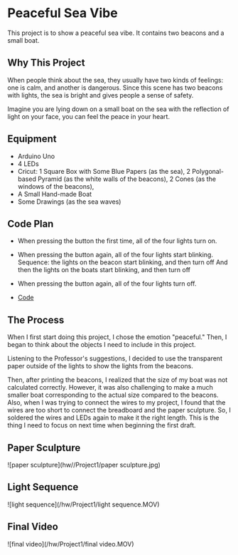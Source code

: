 # Peaceful Sea Vibe

  This project is to show a peaceful sea vibe. It contains two beacons and a small boat.


## Why This Project
  When people think about the sea, they usually have two kinds of feelings: one is calm, and another is dangerous. Since this scene has two beacons with lights, the sea is bright and gives people a sense of safety.

  Imagine you are lying down on a small boat on the sea with the reflection of light on your face, you can feel the peace in your heart.


## Equipment
* Arduino Uno
* 4 LEDs
* Cricut:
  1 Square Box with Some Blue Papers (as the sea), 
  2 Polygonal-based Pyramid (as the white walls of the beacons), 
  2 Cones (as the windows of the beacons), 
* A Small Hand-made Boat
* Some Drawings (as the sea waves)


## Code Plan
*  When pressing the button the first time, all of the four lights turn on. 
  
*  When pressing the button again, all of the four lights start blinking. 
  Sequence: the lights on the beacon start blinking, and then turn off
  And then the lights on the boats start blinking, and then turn off
  
*  When pressing the button again, all of the four lights turn off. 

*  [Code](/hw/Project1/project1.ino)
  

## The Process
  When I first start doing this project, I chose the emotion "peaceful." Then, I began to think about the objects I need to include in this project. 
  
  Listening to the Professor's suggestions, I decided to use the transparent paper outside of the lights to show the lights from the beacons. 
  
  Then, after printing the beacons, I realized that the size of my boat was not calculated correctly. However, it was also challenging to make a much smaller boat corresponding to the actual size compared to the beacons. Also, when I was trying to connect the wires to my project, I found that the wires are too short to connect the breadboard and the paper sculpture. So, I soldered the wires and LEDs again to make it the right length. This is the thing I need to focus on next time when beginning the first draft. 
  
  
## Paper Sculpture
![paper sculpture](hw//Project1/paper sculpture.jpg)


## Light Sequence
![light sequence](/hw/Project1/light sequence.MOV)


## Final Video
![final video](/hw/Project1/final video.MOV)
  

